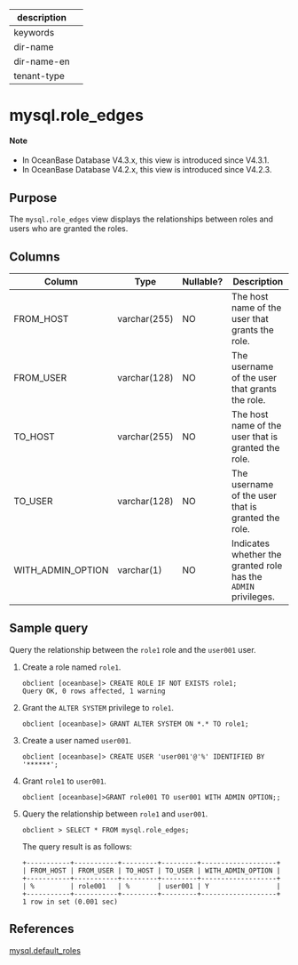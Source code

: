 | description ||
|---|---|
| keywords ||
| dir-name ||
| dir-name-en ||
| tenant-type ||

# mysql.role_edges

<main id="notice" type='explain'>
 <h4>Note</h4>
 <ul><li>In OceanBase Database V4.3.x, this view is introduced since V4.3.1. </li><li>In OceanBase Database V4.2.x, this view is introduced since V4.2.3. </li></ul>
</main>

## Purpose

The `mysql.role_edges` view displays the relationships between roles and users who are granted the roles. 

## Columns

| **Column** | **Type** | **Nullable?** | **Description** |
| -------- | -------- | --------------- | -------- |
| FROM_HOST | varchar(255) | NO | The host name of the user that grants the role. |
| FROM_USER | varchar(128) | NO | The username of the user that grants the role. |
| TO_HOST | varchar(255) | NO | The host name of the user that is granted the role. |
| TO_USER | varchar(128) | NO | The username of the user that is granted the role. |
| WITH_ADMIN_OPTION | varchar(1) | NO | Indicates whether the granted role has the `ADMIN` privileges. |

## Sample query

Query the relationship between the `role1` role and the `user001` user. 

1. Create a role named `role1`. 

   ```shell
   obclient [oceanbase]> CREATE ROLE IF NOT EXISTS role1;
   Query OK, 0 rows affected, 1 warning
   ```

2. Grant the `ALTER SYSTEM` privilege to `role1`. 

   ```shell
   obclient [oceanbase]> GRANT ALTER SYSTEM ON *.* TO role1;
   ```

3. Create a user named `user001`. 

   ```shell
   obclient [oceanbase]> CREATE USER 'user001'@'%' IDENTIFIED BY '******';
   ```

4. Grant `role1` to `user001`. 

   ```shell
   obclient [oceanbase]>GRANT role001 TO user001 WITH ADMIN OPTION;;
   ```

5. Query the relationship between `role1` and `user001`. 

   ```shell
   obclient > SELECT * FROM mysql.role_edges;
   ```

   The query result is as follows:

   ```shell
   +-----------+-----------+---------+---------+-------------------+
   | FROM_HOST | FROM_USER | TO_HOST | TO_USER | WITH_ADMIN_OPTION |
   +-----------+-----------+---------+---------+-------------------+
   | %         | role001   | %       | user001 | Y                 |
   +-----------+-----------+---------+---------+-------------------+
   1 row in set (0.001 sec)
   ```

## References

[mysql.default_roles](3090.mysql-default_roles-of-sys-tenant.md)
